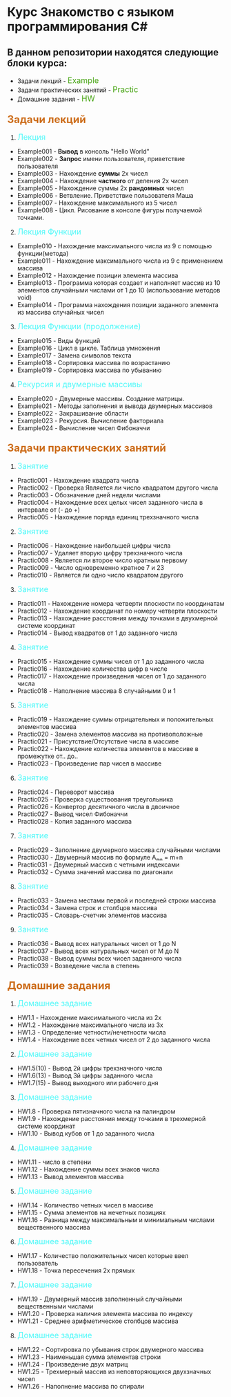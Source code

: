 # Курс Знакомство с языком программирования  C#

## В данном репозитории  находятся следующие блоки курса:

* Задачи  лекций - <font size=4 color="#47a413"> Example </font>
* Задачи практических занятий - <font size=4 color="#47a413">Practic</font>
* Домашние задания - <font size=4 color="#47a413">HW</font>

###  <font size=5 color="#cd6e1c">Задачи лекций</font>
1. <font size=4 color="#4ef9f9">Лекция </font>

* Example001 - __Вывод__ в консоль "Hello World"
* Example002 - __Запрос__ имени пользователя, приветствие пользователя
* Example003 - Нахождение __суммы__ 2х чисел
* Example004 - Нахождение __частного__ от деления 2х чисел
* Example005 - Нахождение суммы 2х __рандомных__ чисел
* Example006 - Ветвление. Приветствие пользователя Маша
* Example007 - Нахождение максимального из 5 чисел
* Example008 - Цикл. Рисование в консоле фигуры получаемой точками.

2. <font size=4 color="#4ef9f9">Лекция Функции</font>

* Example010 - Нахождение максимального числа из 9 с помощью функции(метода)
* Example011 - Нахождение максимального числа из 9 с применением массива
* Example012 - Нахождение позиции элемента массива
* Example013 - Программа которая создает и наполняет массив из 10 элементов случайными числами от 1 до 10
(использование методов void)
* Example014 - Программа нахождения позиции заданного элемента из массива случайных чисел

3. <font size=4 color="#4ef9f9">Лекция Функции (продолжение)</font>

* Example015 - Виды функций
* Example016 - Цикл в цикле. Таблица умножения
* Example017 - Замена символов текста
* Example018 - Сортировка массива по возрастанию
* Example019 - Сортировка массива по убыванию

4. <font size=4 color="#4ef9f9">Рекурсия и двумерные массивы</font>

* Example020 - Двумерные массивы. Создание матрицы.
* Example021 - Методы заполнения и вывода двумерных массивов
* Example022 - Закрашивание области
* Example023 - Рекурсия. Вычисление факториала
* Example024 - Вычисление чисел Фибоначчи


### <font size=5 color="#cd6e1c"> Задачи практических занятий </font>

1. <font size=4 color="#4ef9f9">Занятие</font>

* Practic001 - Нахождение квадрата числа
* Practic002 - Проверка Является ли число квадратом другого числа
* Practic003 - Обозначение дней недели числами
* Practic004 - Нахождение всех целых чисел заданного числа в интервале от (- до +)
* Practic005 - Нахождение поряда единиц трехзначного числа

2. <font size=4 color="#4ef9f9">Занятие</font>

* Practic006 - Нахождение наибольшей цифры числа
* Practic007 - Удаляет вторую цифру трехзначного числа
* Practic008 - Является ли второе число кратным первому
* Practic009 - Число одновременно кратное 7 и 23
* Practic010 - Является ли одно число квадратом другого

3. <font size=4 color="#4ef9f9">Занятие</font>

* Practic011 - Нахождение номера четверти плоскости по координатам
* Practic012 - Нахождение координат по номеру четверти плоскости
* Practic013 - Нахождение расстояния между точками в двухмерной системе координат
* Practic014 - Вывод квадратов от 1 до заданного числа

4. <font size=4 color="#4ef9f9">Занятие</font>

* Practic015 - Нахождение суммы чисел от 1 до заданного числа
* Practic016 - Нахождение количества цифр в числе
* Practic017 - Нахождение произведения чисел от 1 до заданного числа
* Practic018 - Наполнение массива 8 случайными 0 и 1

5. <font size=4 color="#4ef9f9">Занятие</font>

* Practic019 - Нахождение суммы отрицательных и положительных элементов массива
* Practic020 - Замена элементов массива на противоположные
* Practic021 - Присутствие/Отсутствие числа в массиве
* Practic022 - Нахождение количества элементов в массиве в промежутке от.. до..
* Practic023 - Произведение пар чисел в массиве

6. <font size=4 color="#4ef9f9">Занятие</font>

* Practic024 - Переворот массива
* Practic025 - Проверка существования треугольника
* Practic026 - Конвертор десятичного числа в двоичное
* Practic027 - Вывод чисел Фибоначчи
* Practic028 - Копия заданного массива

7. <font size=4 color="#4ef9f9">Занятие</font>

* Practic029 - Заполнение двумерного массива случайными числами
* Practic030 - Двумерный массив по формуле Aₘₙ = m+n
* Practic031 - Двумерный массив с четными индексами
* Practic032 - Сумма значений массива по диагонали

8. <font size=4 color="#4ef9f9">Занятие</font>

* Practic033 - Замена местами первой и последней строки массива
* Practic034 - Замена строк и столбцов массива
* Practic035 - Словарь-счетчик элементов массива

9. <font size=4 color="#4ef9f9">Занятие</font>

* Practic036 - Вывод всех натуральных чисел от 1 до N
* Practic037 - Вывод всех натуральных чисел от М до N
* Practic038 - Вывод суммы всех чисел заданного числа
* Practic039 - Возведение числа в степень


### <font size=5 color="#cd6e1c"> Домашние задания </font>

1. <font size=4 color="#4ef9f9">Домашнее задание</font>

* HW1.1 - Нахождение максимального числа из 2х
* HW1.2 - Нахождение максимального числа из 3х
* HW1.3 - Определение четности/нечетности числа
* HW1.4 - Нахождение всех четных чисел от 2 до заданного числа

2. <font size=4 color="#4ef9f9">Домашнее задание</font>

* HW1.5(10) - Вывод 2й цифры  трехзначного числа
* HW1.6(13) - Вывод 3й цифры  заданного числа
* HW1.7(15) - Вывод выходного или рабочего дня

3. <font size=4 color="#4ef9f9">Домашнее задание</font>

* HW1.8 - Проверка пятизначного числа на палиндром
* HW1.9 - Нахождение расстояния между точками в трехмерной системе координат
* HW1.10 - Вывод кубов от 1 до заданного числа

4. <font size=4 color="#4ef9f9">Домашнее задание</font>

* HW1.11 - число в степени
* HW1.12 - Нахождение суммы всех знаков числа
* HW1.13 - Вывод элементов массива

5. <font size=4 color="#4ef9f9">Домашнее задание</font>

* HW1.14 - Количество четных чисел в массиве
* HW1.15 - Сумма элементов на нечетных позициях
* HW1.16 - Разница между максимальным и минимальным числами вещественного массива

6. <font size=4 color="#4ef9f9">Домашнее задание</font>

* HW1.17 - Количество положительных чисел которые ввел пользователь
* HW1.18 - Точка пересечения 2х прямых

7. <font size=4 color="#4ef9f9">Домашнее задание</font>

* HW1.19 - Двумерный массив заполненный случайными вещественными числами
* HW1.20 - Проверка наличия элемента массива по индексу
* HW1.21 - Среднее арифметическое столбцов массива

8. <font size=4 color="#4ef9f9">Домашнее задание</font>

* HW1.22 - Сортировка по убывания строк двумерного массива
* HW1.23 - Наименьшая сумма элементав строки
* HW1.24 - Произведение двух матриц
* HW1.25 - Трехмерный массив из неповторяющихся двухзначных чисел
* HW1.26 - Наполнение массива по спирали